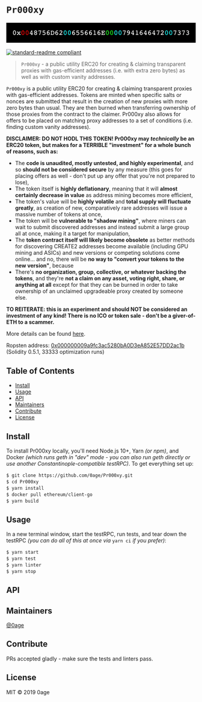 # `Pr000xy`

![banner](images/Pr000xyBanner.gif)

[![standard-readme compliant](https://img.shields.io/badge/standard--readme-OK-green.svg?style=flat-square)](https://github.com/RichardLitt/standard-readme)

> `Pr000xy` - a public utility ERC20 for creating & claiming transparent proxies with gas-efficient addresses (i.e. with extra zero bytes) as well as with custom vanity addresses.

`Pr000xy` is a public utility ERC20 for creating & claiming transparent proxies with gas-efficient addresses. Tokens are minted when specific salts or nonces are submitted that result in the creation of new proxies with more zero bytes than usual. They are then burned when transferring ownership of those proxies from the contract to the claimer. Pr000xy also allows for offers to be placed on matching proxy addresses to a set of conditions (i.e. finding custom vanity addresses).

**DISCLAIMER: DO NOT HODL THIS TOKEN! Pr000xy may *technically* be an ERC20 token, but makes for a TERRIBLE "investment" for a whole bunch of reasons, such as:**
* The **code is unaudited, mostly untested, and highly experimental**, and so **should not be considered secure** by any measure (this goes for placing offers as well - don't put up any offer that you're not prepared to lose),
* The token itself is **highly deflationary**, meaning that it will **almost certainly decrease in value** as address mining becomes more efficient,
* The token's value will be **highly volatile** and **total supply will fluctuate greatly**, as creation of new, comparatively rare addresses will issue a massive number of tokens at once,
* The token will be **vulnerable to "shadow mining"**, where miners can wait to submit discovered addresses and instead submit a large group all at once, making it a target for manipulation,
* The **token contract itself will likely become obsolete** as better methods for discovering CREATE2 addresses become available (including GPU mining and ASICs) and new versions or competing solutions come online... and no, there will be **no way to "convert your tokens to the new version"**, because
* There's **no organization, group, collective, or whatever backing the tokens**, and they're **not a claim on any asset, voting right, share, or anything at all** except for that they can be burned in order to take ownership of an unclaimed upgradeable proxy created by someone else.

**TO REITERATE: this is an experiment and should NOT be considered an investment of any kind! There is no ICO or token sale - don't be a giver-of-ETH to a scammer.**

More details can be found [here](https://medium.com/@0age/on-efficient-ethereum-addresses-3fef0596e263).

Ropsten address: [0x000000009a9fc3ac5280bA0D3eA852E57DD2ac1b](https://ropsten.etherscan.io/address/0x000000009a9fc3ac5280ba0d3ea852e57dd2ac1b) (Solidity 0.5.1, 33333 optimization runs)

## Table of Contents

- [Install](#install)
- [Usage](#usage)
- [API](#api)
- [Maintainers](#maintainers)
- [Contribute](#contribute)
- [License](#license)

## Install
To install Pr000xy locally, you'll need Node.js 10+, Yarn *(or npm)*, and Docker *(which runs geth in "dev" mode - you can also run geth directly or use another Constantinople-compatible testRPC)*. To get everything set up:
```sh
$ git clone https://github.com/0age/Pr000xy.git
$ cd Pr000xy
$ yarn install
$ docker pull ethereum/client-go
$ yarn build
```

## Usage
In a new terminal window, start the testRPC, run tests, and tear down the testRPC *(you can do all of this at once via* `yarn ci` *if you prefer)*:
```sh
$ yarn start
$ yarn test
$ yarn linter
$ yarn stop
```


## API

## Maintainers

[@0age](https://github.com/0age)

## Contribute

PRs accepted gladly - make sure the tests and linters pass.

## License

MIT © 2019 0age
